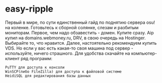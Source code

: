 # easy-ripple

Первый в мире, по сути единственный гайд по поднятию сервера osu! на коленке. Готовьтесь к сборной солянке, слезам и разбитым мониторам.
Первое, чем надо обзавестить - домен. Купите сразу. Aip купил на domains.webmoney.ru, DRV, в свою очередь на Hostinger. Выбирайте то, что нравится.
Далее, настоятельно рекомендуем купить VDS. Но если у вас есть какая-то своя машина под сервер - используйте, ничего страшного.
Для удобства скачайте на компьютер-клиент ряд программ:
```
PuTTY для доступа к консоли
WinSCP(либо FileZilla) для доступа к файловой системе
HeidiSQL для редактирования базы данных
```
